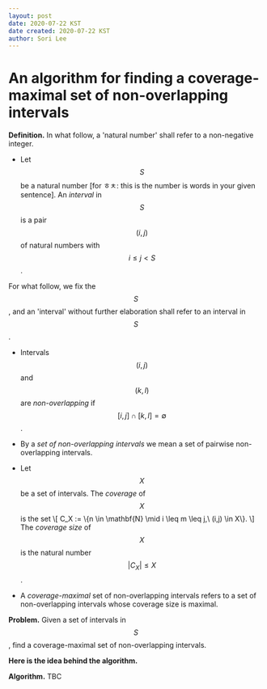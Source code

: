 ```yaml
---
layout: post
date: 2020-07-22 KST
date created: 2020-07-22 KST
author: Sori Lee
---
```


# An algorithm for finding a coverage-maximal set of non-overlapping intervals

**Definition.** In what follow, a 'natural number' shall refer to a non-negative integer.

- Let $$S$$ be a natural number [for ㅎㅊ: this is the number is words in your given sentence]. An *interval* in $$S$$ is a pair $$(i,j)$$ of natural numbers with $$i \leq j < S$$.

For what follow, we fix the $$S$$, and an 'interval' without further elaboration shall refer to an interval in $$S$$.

- Intervals $$(i,j)$$ and $$(k,l)$$ are *non-overlapping* if $$[i,j] \cap [k,l] = \emptyset$$.

- By a *set of non-overlapping intervals* we mean a set of pairwise non-overlapping intervals.

- Let $$X$$ be a set of intervals. The *coverage* of $$X$$ is the set
\\[
C_X := \\{n \in \mathbf{N} \mid i \leq m \leq j,\ (i,j) \in X\\}.
\\]
The *coverage size* of $$X$$ is the natural number $$|C_X| \leq X$$.

- A *coverage-maximal* set of non-overlapping intervals refers to a set of non-overlapping intervals whose coverage size is maximal.

**Problem.** Given a set of intervals in $$S$$, find a coverage-maximal set of non-overlapping intervals.

**Here is the idea behind the algorithm.**

**Algorithm.** TBC
